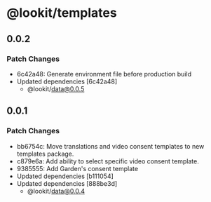 # @lookit/templates

## 0.0.2

### Patch Changes

- 6c42a48: Generate environment file before production build
- Updated dependencies [6c42a48]
  - @lookit/data@0.0.5

## 0.0.1

### Patch Changes

- bb6754c: Move translations and video consent templates to new templates
  package.
- c879e6a: Add ability to select specific video consent template.
- 9385555: Add Garden's consent template
- Updated dependencies [b111054]
- Updated dependencies [888be3d]
  - @lookit/data@0.0.4
